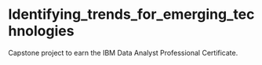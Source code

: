 # Identifying_trends_for_emerging_technologies
Capstone project to earn the IBM Data Analyst Professional Certificate.
